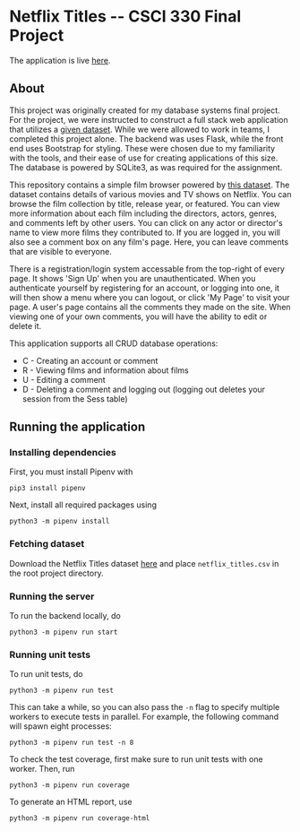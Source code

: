 # Netflix Titles -- CSCI 330 Final Project

The application is live [here](https://cs330-term-project-full-stack.herokuapp.com/). 

## About

This project was originally created for my database systems final project. For the project, we were instructed to construct a full stack web application that utilizes a [given dataset](https://www.kaggle.com/shivamb/netflix-shows?select=netflix_titles.csv). While we were allowed to work in teams, I completed this project alone. The backend was uses Flask, while the front end uses Bootstrap for styling. These were chosen due to my familiarity with the tools, and their ease of use for creating applications of this size. The database is powered by SQLite3, as was required for the assignment. 

This repository contains a simple film browser powered by [this dataset](https://www.kaggle.com/shivamb/netflix-shows?select=netflix_titles.csv). The dataset contains details of various movies and TV shows on Netflix. You can browse the film collection by title, release year, or featured. You can view more information about each film including the directors, actors, genres, and comments left by other users. You can click on any actor or director's name to view more films they contributed to. If you are logged in, you will also see a comment box on any film's page. Here, you can leave comments that are visible to everyone.

There is a registration/login system accessable from the top-right of every page. It shows 'Sign Up' when you are unauthenticated. When you authenticate yourself by registering for an account, or logging into one, it will then show a menu where you can logout, or click 'My Page' to visit your page. A user's page contains all the comments they made on the site. When viewing one of your own comments, you will have the ability to edit or delete it. 

This application supports all CRUD database operations:
 * C - Creating an account or comment
 * R - Viewing films and information about films
 * U - Editing a comment
 * D - Deleting a comment and logging out (logging out deletes your session from the Sess table)

## Running the application

### Installing dependencies 

First, you must install Pipenv with
```
pip3 install pipenv
```
Next, install all required packages using 
```
python3 -m pipenv install
```

### Fetching dataset

Download the Netflix Titles dataset [here](https://www.kaggle.com/shivamb/netflix-shows?select=netflix_titles.csv) and place `netflix_titles.csv` in the root project directory. 

### Running the server

To run the backend locally, do
```
python3 -m pipenv run start
```

### Running unit tests

To run unit tests, do
```
python3 -m pipenv run test
```
This can take a while, so you can also pass the `-n` flag to specify multiple workers to execute tests in parallel. For example, the following command will spawn eight processes:
```
python3 -m pipenv run test -n 8
```

To check the test coverage, first make sure to run unit tests with one worker. Then, run 
```
python3 -m pipenv run coverage
```
To generate an HTML report, use 
```
python3 -m pipenv run coverage-html
```